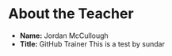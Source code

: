 # About the Teacher

* __Name:__ Jordan McCullough
* __Title:__ GitHub Trainer
This is a test by sundar
